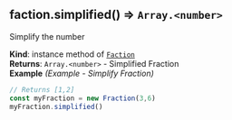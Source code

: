 <a name="Faction+simplified"></a>

## faction.simplified() ⇒ <code>Array.&lt;number&gt;</code>
Simplify the number

**Kind**: instance method of [<code>Faction</code>](#Faction)  
**Returns**: <code>Array.&lt;number&gt;</code> - Simplified Fraction  
**Example** *(Example - Simplify Fraction)*  
```js
// Returns [1,2]
const myFraction = new Fraction(3,6)
myFraction.simplified()
```
